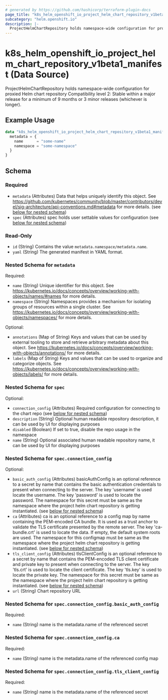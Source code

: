 ```yaml
---
# generated by https://github.com/hashicorp/terraform-plugin-docs
page_title: "k8s_helm_openshift_io_project_helm_chart_repository_v1beta1_manifest Data Source - terraform-provider-k8s"
subcategory: "helm.openshift.io"
description: |-
  ProjectHelmChartRepository holds namespace-wide configuration for proxied Helm chart repository  Compatibility level 2: Stable within a major release for a minimum of 9 months or 3 minor releases (whichever is longer).
---
```


# k8s_helm_openshift_io_project_helm_chart_repository_v1beta1_manifest (Data Source)

ProjectHelmChartRepository holds namespace-wide configuration for proxied Helm chart repository  Compatibility level 2: Stable within a major release for a minimum of 9 months or 3 minor releases (whichever is longer).

## Example Usage

```terraform
data "k8s_helm_openshift_io_project_helm_chart_repository_v1beta1_manifest" "example" {
  metadata = {
    name      = "some-name"
    namespace = "some-namespace"
  }
}
```

<!-- schema generated by tfplugindocs -->
## Schema

### Required

- `metadata` (Attributes) Data that helps uniquely identify this object. See https://github.com/kubernetes/community/blob/master/contributors/devel/sig-architecture/api-conventions.md#metadata for more details. (see [below for nested schema](#nestedatt--metadata))
- `spec` (Attributes) spec holds user settable values for configuration (see [below for nested schema](#nestedatt--spec))

### Read-Only

- `id` (String) Contains the value `metadata.namespace/metadata.name`.
- `yaml` (String) The generated manifest in YAML format.

<a id="nestedatt--metadata"></a>
### Nested Schema for `metadata`

Required:

- `name` (String) Unique identifier for this object. See https://kubernetes.io/docs/concepts/overview/working-with-objects/names/#names for more details.
- `namespace` (String) Namespaces provides a mechanism for isolating groups of resources within a single cluster. See https://kubernetes.io/docs/concepts/overview/working-with-objects/namespaces/ for more details.

Optional:

- `annotations` (Map of String) Keys and values that can be used by external tooling to store and retrieve arbitrary metadata about this object. See https://kubernetes.io/docs/concepts/overview/working-with-objects/annotations/ for more details.
- `labels` (Map of String) Keys and values that can be used to organize and categorize objects. See https://kubernetes.io/docs/concepts/overview/working-with-objects/labels/ for more details.


<a id="nestedatt--spec"></a>
### Nested Schema for `spec`

Optional:

- `connection_config` (Attributes) Required configuration for connecting to the chart repo (see [below for nested schema](#nestedatt--spec--connection_config))
- `description` (String) Optional human readable repository description, it can be used by UI for displaying purposes
- `disabled` (Boolean) If set to true, disable the repo usage in the namespace
- `name` (String) Optional associated human readable repository name, it can be used by UI for displaying purposes

<a id="nestedatt--spec--connection_config"></a>
### Nested Schema for `spec.connection_config`

Optional:

- `basic_auth_config` (Attributes) basicAuthConfig is an optional reference to a secret by name that contains the basic authentication credentials to present when connecting to the server. The key 'username' is used locate the username. The key 'password' is used to locate the password. The namespace for this secret must be same as the namespace where the project helm chart repository is getting instantiated. (see [below for nested schema](#nestedatt--spec--connection_config--basic_auth_config))
- `ca` (Attributes) ca is an optional reference to a config map by name containing the PEM-encoded CA bundle. It is used as a trust anchor to validate the TLS certificate presented by the remote server. The key 'ca-bundle.crt' is used to locate the data. If empty, the default system roots are used. The namespace for this configmap must be same as the namespace where the project helm chart repository is getting instantiated. (see [below for nested schema](#nestedatt--spec--connection_config--ca))
- `tls_client_config` (Attributes) tlsClientConfig is an optional reference to a secret by name that contains the PEM-encoded TLS client certificate and private key to present when connecting to the server. The key 'tls.crt' is used to locate the client certificate. The key 'tls.key' is used to locate the private key. The namespace for this secret must be same as the namespace where the project helm chart repository is getting instantiated. (see [below for nested schema](#nestedatt--spec--connection_config--tls_client_config))
- `url` (String) Chart repository URL

<a id="nestedatt--spec--connection_config--basic_auth_config"></a>
### Nested Schema for `spec.connection_config.basic_auth_config`

Required:

- `name` (String) name is the metadata.name of the referenced secret


<a id="nestedatt--spec--connection_config--ca"></a>
### Nested Schema for `spec.connection_config.ca`

Required:

- `name` (String) name is the metadata.name of the referenced config map


<a id="nestedatt--spec--connection_config--tls_client_config"></a>
### Nested Schema for `spec.connection_config.tls_client_config`

Required:

- `name` (String) name is the metadata.name of the referenced secret
